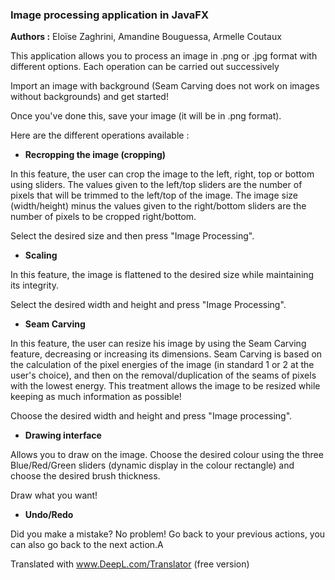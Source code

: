 ### **Image processing application in JavaFX** 

**Authors :** Eloïse Zaghrini, Amandine Bouguessa, Armelle Coutaux

This application allows you to process an image in .png or .jpg format with different options.
Each operation can be carried out successively

Import an image with background (Seam Carving does not work on images without backgrounds) and get started!

Once you've done this, save your image (it will be in .png format).

Here are the different operations available :

- **Recropping the image (cropping)**

In this feature, the user can crop the image to the left, right, top or bottom using sliders.
The values given to the left/top sliders are the number of pixels that will be trimmed to the left/top of the image.
The image size (width/height) minus the values given to the right/bottom sliders are the number of pixels to be cropped right/bottom.

Select the desired size and then press "Image Processing".

- **Scaling**

In this feature, the image is flattened to the desired size while maintaining its integrity.

Select the desired width and height and press "Image Processing".

- **Seam Carving**

In this feature, the user can resize his image by using the Seam Carving feature, decreasing or increasing its dimensions. Seam Carving is based on the calculation of the pixel energies of the image (in standard 1 or 2 at the user's choice), and then on the removal/duplication of the seams of pixels with the lowest energy. This treatment allows the image to be resized while keeping as much information as possible!

Choose the desired width and height and press "Image processing".

- **Drawing interface**

Allows you to draw on the image.
Choose the desired colour using the three Blue/Red/Green sliders (dynamic display in the colour rectangle) and choose the desired brush thickness.

Draw what you want!

- **Undo/Redo**

Did you make a mistake? No problem! Go back to your previous actions, you can also go back to the next action.A





Translated with www.DeepL.com/Translator (free version)
